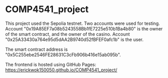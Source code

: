 # COMP4541_project
This project used the Sepolia testnet. Two accounts were used for testing. Account "0x19A85EF7a08b5243558Bb1fE7225e510b1Ba4b80" is the owner of the smart contract, and the owner of the casino. Account "0x25A33430a764e95d5dAA2B9740d52fBFEF0afc1b" is the user.

The smart contract address is "0x5C255ebe2546FE28631C3cFb906b416e15ab095b".

The frontend is hosted using GitHub Pages: https://erickwok150050.github.io/COMP4541_project/